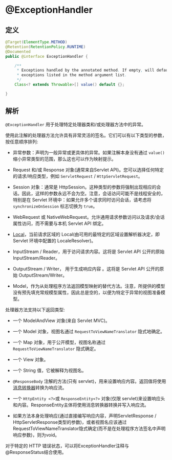 # @ExceptionHandler

## 定义

```java
@Target(ElementType.METHOD)
@Retention(RetentionPolicy.RUNTIME)
@Documented
public @interface ExceptionHandler {

    /**
     * Exceptions handled by the annotated method. If empty, will default to any
     * exceptions listed in the method argument list.
     */
    Class<? extends Throwable>[] value() default {};

}
```

## 解析

`@ExceptionHandler` 用于处理特定处理器类和/或处理器方法中的异常。

使用此注解的处理器方法允许具有非常灵活的签名。它们可以有以下类型的参数，按任意顺序排列:

* 异常参数：声明为一般异常或更具体的异常。如果注解本身没有通过 `value()` 缩小异常类型的范围，那么这也可以作为映射提示。

* Request 和/或 Response 对象\(通常来自Servlet API\)。您可以选择任何特定的请求/响应类型，例如 `ServletRequest` / `HttpServletRequest`。

* Session 对象：通常是 HttpSession。这种类型的参数将强制出现相应的会话。因此，这样的参数永远不会为空。注意，会话访问可能不是线程安全的，特别是在 Servlet 环境中：如果允许多个请求同时访问会话，请考虑将 `synchronizeOnSession` 标志切换为 `true`。

* WebRequest 或 NativeWebRequest。允许通用请求参数访问以及请求/会话属性访问，而不需要与本机 Servlet API 绑定。

* [Local](https://docs.oracle.com/javase/8/docs/api/java/util/Locale.html?is-external=true)，当前请求区域的 Local\(由可用的最特定的区域设置解析器决定，即 Servlet 环境中配置的 LocaleResolver\)。

* InputStream / Reader，用于访问请求内容。这将是 Servlet API 公开的原始 InputStream/Reader。

* OutputStream / Writer， 用于生成响应内容 。这将是 Servlet API 公开的原始 OutputStream/Writer。

* Model，作为从处理程序方法返回模型映射的替代方法。注意，所提供的模型没有预先填充常规模型属性，因此总是空的，以便为特定于异常的视图准备模型。

处理器方法支持以下返回类型:

* 一个 ModelAndView 对象\(来自 Servlet MVC\)。

* 一个 Model 对象，视图名通过 `RequestToViewNameTranslator` 隐式地确定。

* 一个 Map 对象，用于公开模型，视图名称通过 `RequestToViewNameTranslator` 隐式确定。

* 一个 View 对象。

* 一个 String 值，它被解释为视图名。

* `@ResponseBody` 注解的方法\(只有 servlet\)，用来设置响应内容。返回值将使用[消息转换器](https://docs.spring.io/spring-framework/docs/current/javadoc-api/org/springframework/http/converter/HttpMessageConverter.html)转换为响应流。

* 一个 `HttpEntity <?>`或 `ResponseEntity<?>` 对象\(仅限 servlet\)来设置响应头和内容。ResponseEntity主体将使用消息转换器转换并写入响应流。

* 如果方法本身处理响应\(通过直接编写响应内容，声明ServletResponse / HttpServletResponse类型的参数\)，或者视图名应该通过RequestToViewNameTranslator隐式确定\(而不是在处理程序方法签名中声明响应参数\)，则为void。

对于特定的 HTTP 错误状态，可以将ExceptionHandler注释与@ResponseStatus结合使用。

